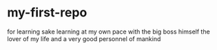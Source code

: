 # my-first-repo
for learning sake
learning at my own pace with the big boss himself the lover of my life and a very good personnel of mankind 
